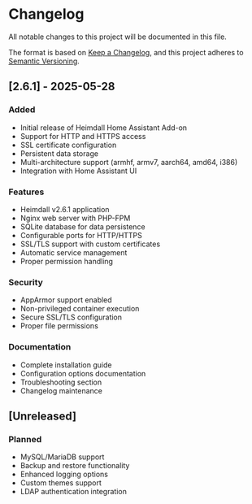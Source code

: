# Changelog

All notable changes to this project will be documented in this file.

The format is based on [Keep a Changelog](https://keepachangelog.com/en/1.0.0/),
and this project adheres to [Semantic Versioning](https://semver.org/spec/v2.0.0.html).

## [2.6.1] - 2025-05-28

### Added
- Initial release of Heimdall Home Assistant Add-on
- Support for HTTP and HTTPS access
- SSL certificate configuration
- Persistent data storage
- Multi-architecture support (armhf, armv7, aarch64, amd64, i386)
- Integration with Home Assistant UI

### Features
- Heimdall v2.6.1 application
- Nginx web server with PHP-FPM
- SQLite database for data persistence
- Configurable ports for HTTP/HTTPS
- SSL/TLS support with custom certificates
- Automatic service management
- Proper permission handling

### Security
- AppArmor support enabled
- Non-privileged container execution
- Secure SSL/TLS configuration
- Proper file permissions

### Documentation
- Complete installation guide
- Configuration options documentation
- Troubleshooting section
- Changelog maintenance

## [Unreleased]

### Planned
- MySQL/MariaDB support
- Backup and restore functionality
- Enhanced logging options
- Custom themes support
- LDAP authentication integration
